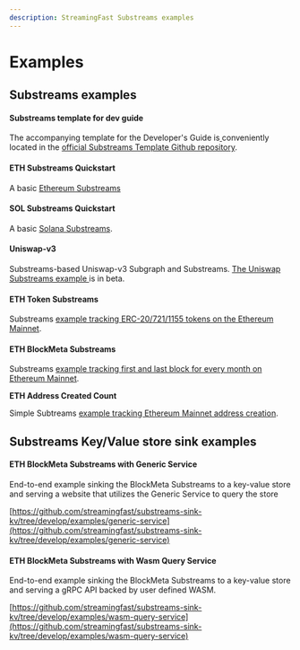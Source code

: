 ```yaml
---
description: StreamingFast Substreams examples
---
```


# Examples

## Substreams examples

#### Substreams template for dev guide

The accompanying template for the Developer's Guide is[ ](https://github.com/streamingfast/substreams-template)conveniently located in the [official Substreams Template Github repository](https://github.com/streamingfast/substreams-template).

#### ETH Substreams Quickstart

A basic [Ethereum Substreams](https://github.com/streamingfast/substreams-ethereum-quickstart)

#### SOL Substreams Quickstart

A basic [Solana Substreams](https://github.com/streamingfast/substreams-solana-quickstart).

#### Uniswap-v3

Substreams-based Uniswap-v3 Subgraph and Substreams. [The Uniswap Substreams example ](https://github.com/streamingfast/substreams-uniswap-v3)is in beta.

#### ETH Token Substreams

Substreams [example tracking ERC-20/721/1155 tokens on the Ethereum Mainnet](https://github.com/streamingfast/substreams-eth-token-transfers).

#### ETH BlockMeta Substreams

Substreams [example tracking first and last block for every month on Ethereum Mainnet](https://github.com/streamingfast/substreams-eth-block-meta).

**ETH Address Created Count**

Simple Subtreams [example tracking Ethereum Mainnet address creation](https://github.com/streamingfast/substreams-ethereum-address-created-count).

## Substreams Key/Value store sink examples

#### ETH BlockMeta Substreams with Generic Service

End-to-end example sinking the BlockMeta Substreams to a key-value store and serving a website that utilizes the Generic Service to query the store

[https://github.com/streamingfast/substreams-sink-kv/tree/develop/examples/generic-service](https://github.com/streamingfast/substreams-sink-kv/tree/develop/examples/generic-service)

#### ETH BlockMeta Substreams with Wasm Query Service

End-to-end example sinking the BlockMeta Substreams to a key-value store and serving a gRPC API backed by user defined WASM.

[https://github.com/streamingfast/substreams-sink-kv/tree/develop/examples/wasm-query-service](https://github.com/streamingfast/substreams-sink-kv/tree/develop/examples/wasm-query-service)

